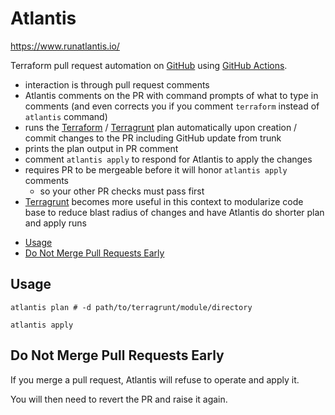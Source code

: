 # Atlantis

<https://www.runatlantis.io/>

Terraform pull request automation on [GitHub](github.md) using [GitHub Actions](github-actions.md).

- interaction is through pull request comments
- Atlantis comments on the PR with command prompts of what to type in comments
  (and even corrects you if you comment `terraform` instead of `atlantis` command)
- runs the [Terraform](terraform.md) / [Terragrunt](terragrunt.md) plan automatically upon creation / commit changes to
  the PR including GitHub update from trunk
- prints the plan output in PR comment
- comment `atlantis apply` to respond for Atlantis to apply the changes
- requires PR to be mergeable before it will honor `atlantis apply` comments
  - so your other PR checks must pass first
- [Terragrunt](terragrunt.md) becomes more useful in this context to modularize code base to reduce blast radius of
  changes and have Atlantis do shorter plan and apply runs

<!-- INDEX_START -->

- [Usage](#usage)
- [Do Not Merge Pull Requests Early](#do-not-merge-pull-requests-early)

<!-- INDEX_END -->

## Usage

```shell
atlantis plan # -d path/to/terragrunt/module/directory
```

```shell
atlantis apply
```

## Do Not Merge Pull Requests Early

If you merge a pull request, Atlantis will refuse to operate and apply it.

You will then need to revert the PR and raise it again.
